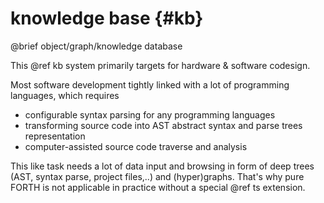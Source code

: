 # knowledge base {#kb}

@brief object/graph/knowledge database

This @ref kb system primarily targets for hardware & software codesign.

Most software development tightly linked with a lot of programming languages,
which requires 
* configurable syntax parsing for any programming languages
* transforming source code into AST abstract syntax and parse trees representation
* computer-assisted source code traverse and analysis

This like task needs a lot of data input and browsing
in form of deep trees (AST, syntax parse, project files,..) and (hyper)graphs.
That's why pure FORTH is not applicable in practice without a special
@ref ts extension.